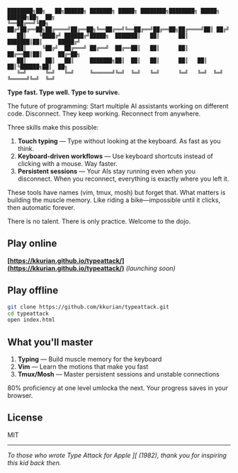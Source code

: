 ```
████████╗██╗   ██╗██████╗ ███████╗ █████╗ ████████╗████████╗ █████╗  ██████╗██╗  ██╗
╚══██╔══╝╚██╗ ██╔╝██╔══██╗██╔════╝██╔══██╗╚══██╔══╝╚══██╔══╝██╔══██╗██╔════╝██║ ██╔╝
   ██║    ╚████╔╝ ██████╔╝█████╗  ███████║   ██║      ██║   ███████║██║     █████╔╝
   ██║     ╚██╔╝  ██╔═══╝ ██╔══╝  ██╔══██║   ██║      ██║   ██╔══██║██║     ██╔═██╗
   ██║      ██║   ██║     ███████╗██║  ██║   ██║      ██║   ██║  ██║╚██████╗██║  ██╗
   ╚═╝      ╚═╝   ╚═╝     ╚══════╝╚═╝  ╚═╝   ╚═╝      ╚═╝   ╚═╝  ╚═╝ ╚═════╝╚═╝  ╚═╝
```

**Type fast. Type well. Type to survive.**

The future of programming: Start multiple AI assistants working on different code. Disconnect. They keep working. Reconnect from anywhere.

Three skills make this possible:
1. **Touch typing** — Type without looking at the keyboard. As fast as you think.
2. **Keyboard-driven workflows** — Use keyboard shortcuts instead of clicking with a mouse. Way faster.
3. **Persistent sessions** — Your AIs stay running even when you disconnect. When you reconnect, everything is exactly where you left it.

These tools have names (vim, tmux, mosh) but forget that. What matters is building the muscle memory. Like riding a bike—impossible until it clicks, then automatic forever.

There is no talent. There is only practice. Welcome to the dojo.

## Play online

**[https://kkurian.github.io/typeattack/](https://kkurian.github.io/typeattack/)** *(launching soon)*

## Play offline

```bash
git clone https://github.com/kkurian/typeattack.git
cd typeattack
open index.html
```

## What you'll master

1. **Typing** — Build muscle memory for the keyboard
2. **Vim** — Learn the motions that make you fast
3. **Tmux/Mosh** — Master persistent sessions and unstable connections

80% proficiency at one level umlocka the next. Your progress saves in your browser.

## License

MIT

---

*To those who wrote Type Attack for Apple ][ (1982), thank you for inspiring this kid back then.*
